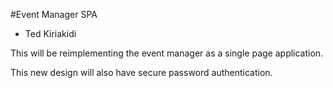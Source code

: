 #Event Manager SPA

- Ted Kiriakidi

This will be reimplementing the event manager as a single page application.

This new design will also have secure password authentication.